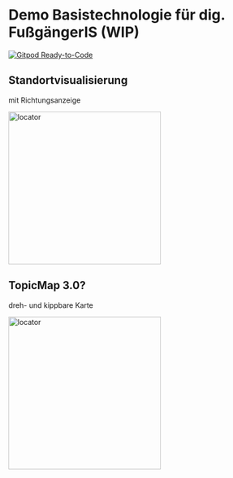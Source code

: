 # Demo Basistechnologie für dig. FußgängerIS (WIP)

[![Gitpod Ready-to-Code](https://img.shields.io/badge/Gitpod-ready--to--code-blue?logo=gitpod)](https://gitpod.io/#https://github.com/topicmaps-wuppertal/projektname)

## Standortvisualisierung

mit Richtungsanzeige

<a href="https://topicmaps-wuppertal.github.io/techdemo/#/topicmapWithNewLocator">
<img width="300" alt="locator" src="https://topicmaps-wuppertal.github.io/techdemo/locator.jpeg">
</a>

## TopicMap 3.0?

dreh- und kippbare Karte

<a href="https://topicmaps-wuppertal.github.io/techdemo/#/turnableTopicMap">
<img width="300" alt="locator" src="https://topicmaps-wuppertal.github.io/techdemo/turnableMap.jpeg">
</a>
